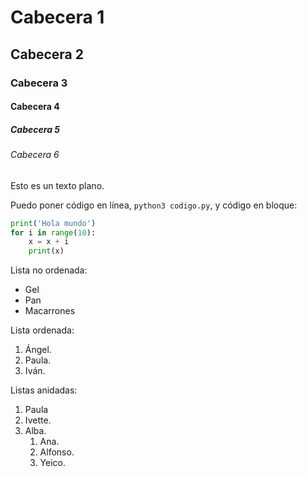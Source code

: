 # Cabecera 1

## Cabecera 2

### Cabecera 3

#### Cabecera 4

##### Cabecera 5

###### Cabecera 6

Esto es un texto plano.

Puedo poner código en línea, `python3 codigo.py`, y código en bloque:

```python
print('Hola mundo')
for i in range(10):
    x = x + i
    print(x)
```

Lista no ordenada: 
* Gel
* Pan
* Macarrones

Lista ordenada:

1. Ángel.
2. Paula.
3. Iván.

Listas anidadas:

1. Paula
2. Ivette.
3. Alba.
    1. Ana.
    2. Alfonso.
    3. Yeico.
